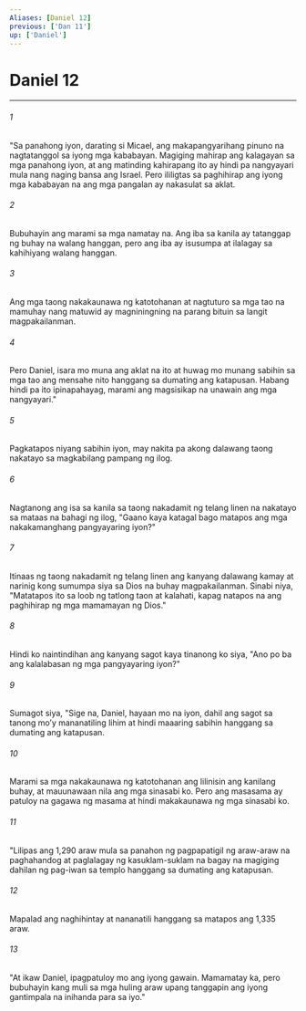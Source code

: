 ```yaml
---
Aliases: [Daniel 12]
previous: ['Dan 11']
up: ['Daniel']
---
```

# Daniel 12

***

###### 1
"Sa panahong iyon, darating si Micael, ang makapangyarihang pinuno na nagtatanggol sa iyong mga kababayan. Magiging mahirap ang kalagayan sa mga panahong iyon, at ang matinding kahirapang ito ay hindi pa nangyayari mula nang naging bansa ang Israel. Pero ililigtas sa paghihirap ang iyong mga kababayan na ang mga pangalan ay nakasulat sa aklat. 

###### 2
Bubuhayin ang marami sa mga namatay na. Ang iba sa kanila ay tatanggap ng buhay na walang hanggan, pero ang iba ay isusumpa at ilalagay sa kahihiyang walang hanggan. 

###### 3
Ang mga taong nakakaunawa ng katotohanan at nagtuturo sa mga tao na mamuhay nang matuwid ay magniningning na parang bituin sa langit magpakailanman. 

###### 4
Pero Daniel, isara mo muna ang aklat na ito at huwag mo munang sabihin sa mga tao ang mensahe nito hanggang sa dumating ang katapusan. Habang hindi pa ito ipinapahayag, marami ang magsisikap na unawain ang mga nangyayari." 

###### 5
Pagkatapos niyang sabihin iyon, may nakita pa akong dalawang taong nakatayo sa magkabilang pampang ng ilog. 

###### 6
Nagtanong ang isa sa kanila sa taong nakadamit ng telang linen na nakatayo sa mataas na bahagi ng ilog, "Gaano kaya katagal bago matapos ang mga nakakamanghang pangyayaring iyon?" 

###### 7
Itinaas ng taong nakadamit ng telang linen ang kanyang dalawang kamay at narinig kong sumumpa siya sa Dios na buhay magpakailanman. Sinabi niya, "Matatapos ito sa loob ng tatlong taon at kalahati, kapag natapos na ang paghihirap ng mga mamamayan ng Dios." 

###### 8
Hindi ko naintindihan ang kanyang sagot kaya tinanong ko siya, "Ano po ba ang kalalabasan ng mga pangyayaring iyon?" 

###### 9
Sumagot siya, "Sige na, Daniel, hayaan mo na iyon, dahil ang sagot sa tanong moʼy mananatiling lihim at hindi maaaring sabihin hanggang sa dumating ang katapusan. 

###### 10
Marami sa mga nakakaunawa ng katotohanan ang lilinisin ang kanilang buhay, at mauunawaan nila ang mga sinasabi ko. Pero ang masasama ay patuloy na gagawa ng masama at hindi makakaunawa ng mga sinasabi ko. 

###### 11
"Lilipas ang 1,290 araw mula sa panahon ng pagpapatigil ng araw-araw na paghahandog at paglalagay ng kasuklam-suklam na bagay na magiging dahilan ng pag-iwan sa templo hanggang sa dumating ang katapusan. 

###### 12
Mapalad ang naghihintay at nananatili hanggang sa matapos ang 1,335 araw. 

###### 13
"At ikaw Daniel, ipagpatuloy mo ang iyong gawain. Mamamatay ka, pero bubuhayin kang muli sa mga huling araw upang tanggapin ang iyong gantimpala na inihanda para sa iyo."
